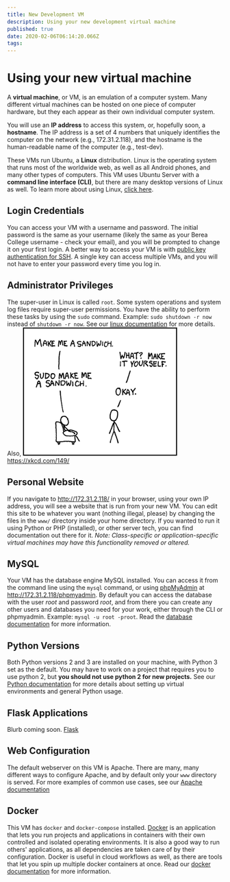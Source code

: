 ```yaml
---
title: New Development VM
description: Using your new development virtual machine
published: true
date: 2020-02-06T06:14:20.066Z
tags: 
---
```


# Using your new virtual machine

A **virtual machine**, or VM, is an emulation of a computer system. Many different virtual machines can be hosted on one piece of computer hardware, but they each appear as their own individual computer system.

You will use an **IP address** to access this system, or, hopefully soon, a **hostname**. The IP address is a set of 4 numbers that uniquely identifies the computer on the network (e.g., 172.31.2.118), and the hostname is the human-readable name of the computer (e.g., test-dev).

These VMs run Ubuntu, a **Linux** distribution. Linux is the operating system that runs most of the worldwide web, as well as all Android phones, and many other types of computers. This VM uses Ubuntu Server with a **command line interface (CLI)**, but there are many desktop versions of Linux as well. To learn more about using Linux, [click here](/linux).


## Login Credentials

You can access your VM with a username and password. The initial password is the same as your username (likely the same as your Berea College username - check your email), and you will be prompted to change it on your first login. A better way to access your VM is with [public key authentication for SSH](/ssh). A single key can access multiple VMs, and you will not have to enter your password every time you log in.

## Administrator Privileges

The super-user in Linux is called `root`. Some system operations and system log files require super-user permissions. You have the ability to perform these tasks by using the `sudo` command. Example: `sudo shutdown -r now` instead of `shutdown -r now`. See our [linux documentation](/linux) for more details. Also,
![sandwich.png](/sandwich.png)
https://xkcd.com/149/

## Personal Website

If you navigate to http://172.31.2.118/ in your browser, using your own IP address, you will see a website that is run from your new VM. You can edit this site to be whatever you want (nothing illegal, please) by changing the files in the `www/` directory inside your home directory. If you wanted to run it using Python or PHP (installed), or other server tech, you can find documentation out there for it.
*Note: Class-specific or application-specific virtual machines may have this functionality removed or altered.*

## MySQL

Your VM has the database engine MySQL installed. You can access it from the command line using the `mysql` command, or using [phpMyAdmin](https://www.phpmyadmin.net/docs/) at http://172.31.2.118/phpmyadmin. By default you can access the database with the user *root* and password *root*, and from there you can create any other users and databases you need for your work, either through the CLI or phpmyadmin. Example: `mysql -u root -proot`. Read the [database documentation](/database) for more information.

## Python Versions

Both Python versions 2 and 3 are installed on your machine, with Python 3 set as the default. You may have to work on a project that requires you to use python 2, but **you should not use python 2 for new projects.** See our [Python documentation](/python) for more details about setting up virtual environments and general Python usage.

## Flask Applications
Blurb coming soon. [Flask](/flask)

## Web Configuration

The default webserver on this VM is Apache. There are many, many different ways to configure Apache, and by default only your `www` directory is served. For more examples of common use cases, see our [Apache documentation](/apache)

## Docker

This VM has `docker` and `docker-compose` installed. [Docker](https://docs.docker.com/) is an application that lets you run projects and applications in containers with their own controlled and isolated operating environments. It is also a good way to run others' applications, as all dependencies are taken care of by their configuration. Docker is useful in cloud workflows as well, as there are tools that let you spin up multiple docker containers at once. Read our [docker documentation](/docker) for more information.